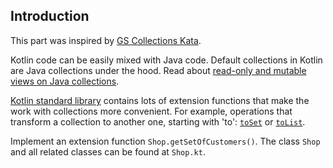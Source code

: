 ## Introduction

This part was inspired by [GS Collections Kata](https://github.com/goldmansachs/gs-collections-kata).

Kotlin code can be easily mixed with Java code.
Default collections in Kotlin are Java collections under the hood.
Read about [read-only and mutable views on Java collections](https://kotlinlang.org/docs/reference/collections-overview.html#collection-types).

[Kotlin standard library](http://kotlinlang.org/api/latest/jvm/stdlib/kotlin/)
contains lots of extension functions that make the work with collections more convenient.
For example, operations that transform a collection to another one, starting with 'to':
[`toSet`](https://kotlinlang.org/api/latest/jvm/stdlib/kotlin.collections/kotlin.-iterable/to-set.html) or
[`toList`](https://kotlinlang.org/api/latest/jvm/stdlib/kotlin.collections/kotlin.-iterable/to-list.html).

Implement an extension function `Shop.getSetOfCustomers()`.
The class `Shop` and all related classes can be found at `Shop.kt`.